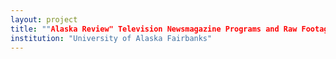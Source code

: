 ```yaml
--- 
layout: project 
title: ""Alaska Review" Television Newsmagazine Programs and Raw Footage Digitization and Dissemination Project" 
institution: "University of Alaska Fairbanks" 
---
```



